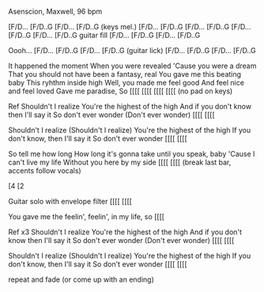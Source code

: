 Asenscion, Maxwell, 96 bpm

[F/D... [F/D..G [F/D... [F/D..G (keys mel.)
[F/D... [F/D..G [F/D... [F/D..G
[F/D... [F/D..G [F/D... [F/D..G guitar fill
[F/D... [F/D..G [F/D... [F/D..G 

Oooh...
[F/D... [F/D..G [F/D... [F/D..G (guitar lick)
[F/D... [F/D..G [F/D... [F/D..G

It happened the moment
When you were revealed
'Cause you were a dream
That you should not have been a fantasy, real
You gave me this beating baby
This ryhthm inside high
Well, you made me feel good
And feel nice and feel loved
Gave me paradise, So
[[[[ [[[[ [[[[ [[[[  (no pad on keys)

Ref
Shouldn't I realize
You're the highest of the high
And if you don't know then I'll say it
So don't ever wonder (Don't ever wonder)
[[[[ [[[[

Shouldn't I realize (Shouldn't I realize)
You're the highest of the high
If you don't know, then I'll say it
So don't ever wonder
[[[[ [[[[

So tell me how long
How long it's gonna take until you speak, baby
'Cause I can't live my life
Without you here by my side
[[[[ [[[[ (break last bar, accents follow vocals)

[4 [2

Guitar solo with envelope filter
[[[[ [[[[

You gave me the feelin', feelin', in my life, so
[[[[

Ref x3
Shouldn't I realize
You're the highest of the high
And if you don't know then I'll say it
So don't ever wonder (Don't ever wonder)
[[[[ [[[[

Shouldn't I realize (Shouldn't I realize)
You're the highest of the high
If you don't know, then I'll say it
So don't ever wonder
[[[[ [[[[

repeat and fade (or come up with an ending)
